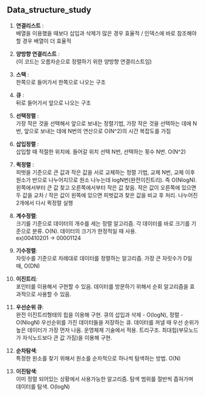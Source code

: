 ## Data_structure_study

1. **연결리스트** :  
배열을 이용했을 때보다 삽입과 삭제가 많은 경우 효율적 / 인덱스에 바로 참조해야할 경우 배열이 더 효율적
2. **양방향 연결리스트** :  
(이 코드는 오름차순으로 정렬하기 위한 양방향 연결리스트임)
3. **스택** :  
한쪽으로 들어가서 한쪽으로 나오는 구조
4. **큐** :  
뒤로 들어가서 앞으로 나오는 구조
5. **선택정렬** :  
가장 작은 것을 선택해서 앞으로 보내는 정렬기법, 가장 작은 것을 선택하는 데에 N번, 앞으로 보내는 데에 N번의 연산으로 O(N^2)의 시간 복잡도를 가짐
5. **삽입정렬** :  
삽입할 때 적절한 위치에. 들어갈 위치 선택 N번, 선택하는 횟수 N번. O(N^2)
6. **퀵정렬** :  
피벗을 기준으로 큰 값과 작은 값을 서로 교체하는 정렬 기법, 교체 N번, 교체 이후 원소가 반으로 나누어지므로 원소 나누는데 logN번(완전이진트리). 즉 O(NlogN).
왼쪽에서부터 큰 값 찾고 오른쪽에서부터 작은 값 찾음. 작은 값이 오른쪽에 있으면 두 값을 교차 / 작은 값이 왼쪽에 있으면 피벗값과 찾은 값을 비교 후 처리. 나누어진 2개에서 다시 퀵정렬 실행
7. **계수정렬**:  
크기를 기준으로 데이터의 개수를 세는 정렬 알고리즘. 각 데이터를 바로 크기를 기준으로 분류. O(N). 데이터의 크기가 한정적일 때 사용.  
ex)00410201 -> 00001124

8. **기수정렬**:  
자릿수를 기준으로 차례대로 데이터를 정렬하는 알고리즘. 가장 큰 자릿수가 D일 때, O(DN)

9. **이진트리**:  
포인터를 이용해서 구현할 수 있음. 데이터를 방문하기 위해서 순회 알고리즘을 효과적으로 사용할 수 있음.

10. **우선순위 큐**:  
완전 이진트리형태의 힙을 이용해 구현. 큐의 삽입과 삭제 - O(logN), 정렬 - O(NlogN)
우선순위를 가진 데이터들을 저장하는 큐. 데이터를 꺼낼 때 우선 순위가 높은 데이터가 가장 먼저 나옴. 운영체제 기술에서 적용. 트리구조.
최대힙(부모노드가 자식노드보다 큰 값 가짐)을 이용해 구현.

11. **순차탐색**:  
특정한 원소를 찾기 위해서 원소를 순차적으로 하나씩 탐색하는 방법. O(N)

11. **이진탐색**:  
이미 정렬 되어있는 상황에서 사용가능한 알고리즘. 탐색 범위를 절반씩 좁혀가며 데이터를 탐색. O(logN)

